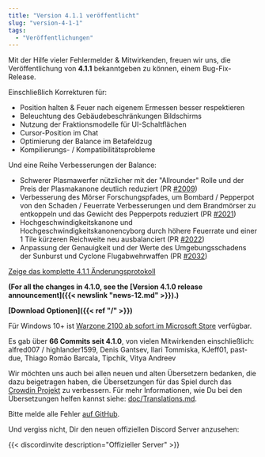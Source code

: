 ```yaml
---
title: "Version 4.1.1 veröffentlicht"
slug: "version-4-1-1"
tags:
  - "Veröffentlichungen"
---
```


Mit der Hilfe vieler Fehlermelder & Mitwirkenden, freuen wir uns, die Veröffentlichung von **4.1.1** bekanntgeben zu können, einem Bug-Fix-Release.

Einschließlich Korrekturen für:
- Position halten & Feuer nach eigenem Ermessen besser respektieren
- Beleuchtung des Gebäudebeschränkungen Bildschirms
- Nutzung der Fraktionsmodelle für UI-Schaltflächen
- Cursor-Position im Chat
- Optimierung der Balance im Betafeldzug
- Kompilierungs- / Kompatibilitätsprobleme

Und eine Reihe Verbesserungen der Balance:
- Schwerer Plasmawerfer nützlicher mit der "Allrounder" Rolle und der Preis der Plasmakanone deutlich reduziert (PR [#2009](https://github.com/Warzone2100/warzone2100/pull/2009))
- Verbesserung des Mörser Forschungspfades, um Bombard / Pepperpot von den Schaden / Feuerrate Verbesserungen und dem Brandmörser zu entkoppeln und das Gewicht des Pepperpots reduziert (PR [#2021](https://github.com/Warzone2100/warzone2100/pull/2021))
- Hochgeschwindigkeitskanone und Hochgeschwindigkeitskanonencyborg durch höhere Feuerrate und einer 1 Tile kürzeren Reichweite neu ausbalanciert (PR [#2022](https://github.com/Warzone2100/warzone2100/pull/2022))
- Anpassung der Genauigkeit und der Werte des Umgebungsschadens der Sunburst und Cyclone Flugabwehrwaffen (PR [#2032](https://github.com/Warzone2100/warzone2100/pull/2032))

[Zeige das komplette 4.1.1 Änderungsprotokoll](https://github.com/Warzone2100/warzone2100/raw/4.1.1/ChangeLog)

**(For all the changes in 4.1.0, see the [Version 4.1.0 release announcement]({{< newslink "news-12.md" >}}).)**

**[Download Optionen]({{< ref "/" >}})**

Für Windows 10+ ist [Warzone 2100 ab sofort im Microsoft Store](https://www.microsoft.com/store/apps/9MW0Z4MPCS8C) verfügbar.

Es gab über **66 Commits seit 4.1.0**, von vielen Mitwirkenden einschließlich: alfred007 / highlander1599, Denis Gantsev, Ilari Tommiska, KJeff01, past-due, Thiago Romão Barcala, Tipchik, Vitya Andreev

Wir möchten uns auch bei allen neuen und alten Übersetzern bedanken, die dazu beigetragen haben, die Übersetzungen für das Spiel durch das [Crowdin Projekt](https://crowdin.com/project/warzone2100) zu verbessern. Für mehr Informationen, wie Du bei den Übersetzungen helfen kannst siehe: [doc/Translations.md](https://github.com/Warzone2100/warzone2100/blob/master/doc/Translations.md#how-do-i-help-translate).

Bitte melde alle Fehler [auf GitHub](https://github.com/Warzone2100/warzone2100/issues).

Und vergiss nicht, Dir den neuen offiziellen Discord Server anzusehen:

{{< discordinvite description="Offizieller Server" >}}
